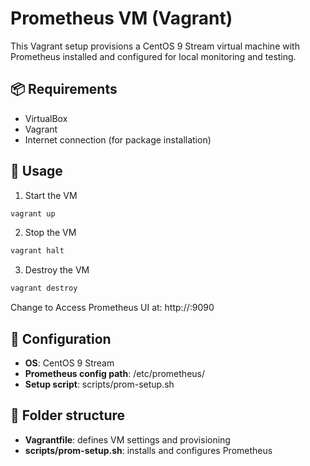 # Prometheus VM (Vagrant)

This Vagrant setup provisions a CentOS 9 Stream virtual machine with Prometheus installed and configured for local monitoring and testing.

## 📦 Requirements

- VirtualBox
- Vagrant
- Internet connection (for package installation)

## 🚀 Usage

1. Start the VM

```bash
vagrant up
```

2. Stop the VM

```bash
vagrant halt
```

3. Destroy the VM

```bash
vagrant destroy
```

Change to Access Prometheus UI at: http://<your-prometheus-ip>:9090

## 🔧 Configuration

- **OS**: CentOS 9 Stream  
- **Prometheus config path**: /etc/prometheus/  
- **Setup script**: scripts/prom-setup.sh  

## 📁 Folder structure

- **Vagrantfile**: defines VM settings and provisioning  
- **scripts/prom-setup.sh**: installs and configures Prometheus  